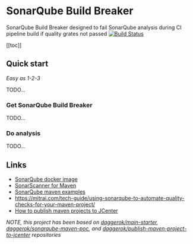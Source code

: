 # SonarQube Build Breaker 
SonarQube Build Breaker designed to fail SonarQube analysis during CI pipeline build if quality grates not passed [![Build Status](https://travis-ci.org/daggerok/sonar-quality-gates-build-breaker.svg?branch=master)](https://travis-ci.org/daggerok/sonar-quality-gates-build-breaker)

[[toc]]

<!--

## Table of content

* [Quick start](#Quick start)
  * [Get SonarQube Build Breaker](#Get-SonarQube-Build-Breaker)
  * [Do analysis](#Do-analysis)
* [Links](#links)

-->

## Quick start

_Easy as 1-2-3_

TODO...

### Get SonarQube Build Breaker

TODO...

### Do analysis

TODO...

## Links

* [SonarQube docker image](https://hub.docker.com/_/sonarqube/)
* [SonarScanner for Maven](https://docs.sonarqube.org/latest/analysis/scan/sonarscanner-for-maven/)
* [SonarQube maven examples](https://github.com/SonarSource/sonar-scanning-examples/tree/master/sonarqube-scanner-maven)
* https://mitrai.com/tech-guide/using-sonarqube-to-automate-quality-checks-for-your-maven-project/
* [How to publish maven projects to JCenter](https://github.com/daggerok/publish-maven-project-to-jcenter)

_NOTE, this project has been based on 
[daggerok/main-starter](https://github.com/daggerok/main-starter/tree/maven-java),
[daggerok/sonarqube-maven-poc](https://github.com/daggerok/sonarqube-maven-poc), and
[daggerok/publish-maven-project-to-jcenter](https://github.com/daggerok/publish-maven-project-to-jcenter)
repositories_
